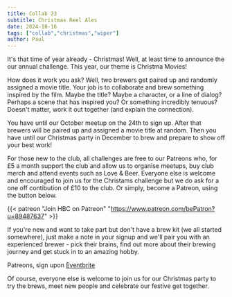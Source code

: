 ```yaml
---
title: Collab 23
subtitle: Christmas Reel Ales
date: 2024-10-16
tags: ["collab","christmas","wiper"]
author: Paul
---
```


It's that time of year already - Christmas! Well, at least time to announce the our annual challenge. This year, our theme is Christma Movies!

How does it work you ask? Well, two brewers get paired up and randomly assigned a movie title. Your job is to collaborate and brew something inspired by the film. Maybe the title? Maybe a character, or a line of dialog? Perhaps a scene that has inspired you? Or something incredibly tenuous? Doesn't matter, work it out together (and explain the connection).

You have until our October meetup on the 24th to sign up. After that brewers will be paired up and assigned a movie title at random. Then you have until our Christmas party in December to brew and prepare to show off your best work!

For those new to the club, all challenges are free to our Patreons who, for £5 a month support the club and allow us to organise meetups, buy club merch and attend events such as Love & Beer. Everyone else is welcome and encouraged to join us for the Christams challenge but we do ask for a one off contibution of £10 to the club. Or simply, become a Patreon, using the button below.

{{< patreon "Join HBC on Patreon" "https://www.patreon.com/bePatron?u=89487637" >}}

If you're new and want to take part but don't have a brew kit (we all started somewhere), just make a note in your signup and we'll pair you with an experienced brewer - pick their brains, find out more about their brewing journey and get stuck in to an amazing hobby.

Patreons, sign upon [Eventbrite](https://www.eventbrite.com/e/homebrew-collab-23-christmas-reel-ales-tickets-1046365225557)

Of course, everyone else is welcome to join us for our Christmas party to try the brews, meet new people and celebrate our festive get together.